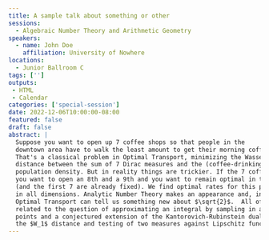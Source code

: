```yaml
---
title: A sample talk about something or other
sessions:
  - Algebraic Number Theory and Arithmetic Geometry
speakers:
  - name: John Doe
    affiliation: University of Nowhere
locations:
  - Junior Ballroom C
tags: ['']
outputs:
 - HTML
 - Calendar
categories: ['special-session']
date: 2022-12-06T10:00:00-08:00
featured: false
draft: false
abstract: |
  Suppose you want to open up 7 coffee shops so that people in the
  downtown area have to walk the least amount to get their morning coffee.  
  That's a classical problem in Optimal Transport, minimizing the Wasserstein 
  distance between the sum of 7 Dirac measures and the (coffee-drinking) 
  population density. But in reality things are trickier. If the 7 coffee shops go well, 
  you want to open an 8th and a 9th and you want to remain optimal in this respect 
  (and the first 7 are already fixed). We find optimal rates for this problem in $W_2$ 
  in all dimensions. Analytic Number Theory makes an appearance and, in fact, 
  Optimal Transport can tell us something new about $\sqrt{2}$.  All of this is also 
  related to the question of approximating an integral by sampling in a number of 
  points and a conjectured extension of the Kantorovich-Rubinstein duality regarding
  the $W_1$ distance and testing of two measures against Lipschitz functions. 
---
```

